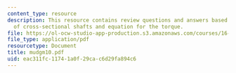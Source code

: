 ```yaml
---
content_type: resource
description: This resource contains review questions and answers based on torsion
  of cross-sectional shafts and equation for the torque.
file: https://ol-ocw-studio-app-production.s3.amazonaws.com/courses/16-01-unified-engineering-i-ii-iii-iv-fall-2005-spring-2006/eac311fc11741a0f29cac6d29fa894c6_mudgm10.pdf
file_type: application/pdf
resourcetype: Document
title: mudgm10.pdf
uid: eac311fc-1174-1a0f-29ca-c6d29fa894c6
---
```

